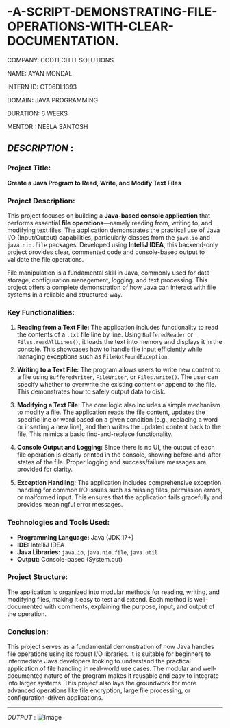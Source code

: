 # -A-SCRIPT-DEMONSTRATING-FILE-OPERATIONS-WITH-CLEAR-DOCUMENTATION.

COMPANY: CODTECH IT SOLUTIONS

NAME: AYAN MONDAL

INTERN ID: CT06DL1393

DOMAIN: JAVA PROGRAMMING

DURATION: 6 WEEKS

MENTOR : NEELA SANTOSH

*DESCRIPTION* :
---

### **Project Title:**

**Create a Java Program to Read, Write, and Modify Text Files**

### **Project Description:**

This project focuses on building a **Java-based console application** that performs essential **file operations**—namely reading from, writing to, and modifying text files. The application demonstrates the practical use of Java I/O (Input/Output) capabilities, particularly classes from the `java.io` and `java.nio.file` packages. Developed using **IntelliJ IDEA**, this backend-only project provides clear, commented code and console-based output to validate the file operations.

File manipulation is a fundamental skill in Java, commonly used for data storage, configuration management, logging, and text processing. This project offers a complete demonstration of how Java can interact with file systems in a reliable and structured way.

### **Key Functionalities:**

1. **Reading from a Text File:**
   The application includes functionality to read the contents of a `.txt` file line by line. Using `BufferedReader` or `Files.readAllLines()`, it loads the text into memory and displays it in the console. This showcases how to handle file input efficiently while managing exceptions such as `FileNotFoundException`.

2. **Writing to a Text File:**
   The program allows users to write new content to a file using `BufferedWriter`, `FileWriter`, or `Files.write()`. The user can specify whether to overwrite the existing content or append to the file. This demonstrates how to safely output data to disk.

3. **Modifying a Text File:**
   The core logic also includes a simple mechanism to modify a file. The application reads the file content, updates the specific line or word based on a given condition (e.g., replacing a word or inserting a new line), and then writes the updated content back to the file. This mimics a basic find-and-replace functionality.

4. **Console Output and Logging:**
   Since there is no UI, the output of each file operation is clearly printed in the console, showing before-and-after states of the file. Proper logging and success/failure messages are provided for clarity.

5. **Exception Handling:**
   The application includes comprehensive exception handling for common I/O issues such as missing files, permission errors, or malformed input. This ensures that the application fails gracefully and provides meaningful error messages.

### **Technologies and Tools Used:**

* **Programming Language:** Java (JDK 17+)
* **IDE:** IntelliJ IDEA
* **Java Libraries:** `java.io`, `java.nio.file`, `java.util`
* **Output:** Console-based (System.out)

### **Project Structure:**

The application is organized into modular methods for reading, writing, and modifying files, making it easy to test and extend. Each method is well-documented with comments, explaining the purpose, input, and output of the operation.

### **Conclusion:**

This project serves as a fundamental demonstration of how Java handles file operations using its robust I/O libraries. It is suitable for beginners to intermediate Java developers looking to understand the practical application of file handling in real-world use cases. The modular and well-documented nature of the program makes it reusable and easy to integrate into larger systems. This project also lays the groundwork for more advanced operations like file encryption, large file processing, or configuration-driven applications.

---
*OUTPUT* : ![Image](https://github.com/user-attachments/assets/39b42268-cfac-400e-a326-eef7fc41ee7a)
